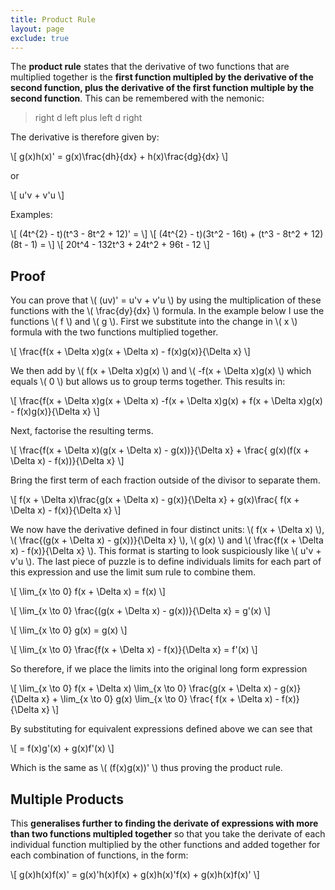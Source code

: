 ```yaml
---
title: Product Rule
layout: page
exclude: true
---
```


<script type="text/javascript" src="https://cdnjs.cloudflare.com/ajax/libs/mathjax/2.7.0/MathJax.js?config=TeX-AMS_CHTML"></script>

The **product rule** states that the derivative of two functions that are multiplied together is the **first function multipled by the derivative of the second function, plus the derivative of the first function multiple by the second function**. This can be remembered with the nemonic:

> right d left plus left d right

The derivative is therefore given by:

\\[ g(x)h(x)' = g(x)\frac{dh}{dx} + h(x)\frac{dg}{dx} \\]

or

\\[ u'v + v'u \\]

Examples:

\\[ (4t^{2} - t)(t^3 - 8t^2 + 12)' = \\]
\\[ (4t^{2} - t)(3t^2 - 16t) + (t^3 - 8t^2 + 12)(8t - 1) = \\]
\\[ 20t^4 - 132t^3 + 24t^2 + 96t - 12 \\]

## Proof

You can prove that \\( (uv)' = u'v + v'u \\) by using the multiplication of these functions with the \\( \frac{dy}{dx} \\) formula. In the example below I use the functions \\( f \\) and \\( g \\). First we substitute into the change in \\( x \\) formula with the two functions multiplied together.

\\[ \frac{f(x + \Delta x)g(x + \Delta x) - f(x)g(x)}{\Delta x} \\]

We then add by \\( f(x + \Delta x)g(x) \\) and \\( -f(x + \Delta x)g(x) \\) which equals \\( 0 \\) but allows us to group terms together. This results in:

\\[ \frac{f(x + \Delta x)g(x + \Delta x) -f(x + \Delta x)g(x) + f(x + \Delta x)g(x) - f(x)g(x)}{\Delta x} \\]

Next, factorise the resulting terms.

\\[ \frac{f(x + \Delta x)(g(x + \Delta x) - g(x))}{\Delta x} + \frac{ g(x)(f(x + \Delta x) - f(x))}{\Delta x} \\]

Bring the first term of each fraction outside of the divisor to separate them.

\\[ f(x + \Delta x)\frac{g(x + \Delta x) - g(x)}{\Delta x} + g(x)\frac{ f(x + \Delta x) - f(x)}{\Delta x} \\]

We now have the derivative defined in four distinct units: \\( f(x + \Delta x) \\), \\( \frac{(g(x + \Delta x) - g(x))}{\Delta x} \\), \\( g(x) \\) and \\( \frac{f(x + \Delta x) - f(x)}{\Delta x} \\). This format is starting to look suspiciously like \\( u'v + v'u \\). The last piece of puzzle is to define individuals limits for each part of this expression and use the limit sum rule to combine them.

\\[ \lim_{x \to 0} f(x + \Delta x) = f(x) \\]

\\[ \lim_{x \to 0} \frac{(g(x + \Delta x) - g(x))}{\Delta x} = g'(x) \\]

\\[ \lim_{x \to 0} g(x) = g(x) \\]

\\[ \lim_{x \to 0} \frac{f(x + \Delta x) - f(x)}{\Delta x} = f'(x) \\]

So therefore, if we place the limits into the original long form expression

\\[ \lim_{x \to 0} f(x + \Delta x) \lim_{x \to 0} \frac{g(x + \Delta x) - g(x)}{\Delta x} + \lim_{x \to 0} g(x) \lim_{x \to 0} \frac{ f(x + \Delta x) - f(x)}{\Delta x} \\]

By substituting for equivalent expressions defined above we can see that

\\[ = f(x)g'(x) + g(x)f'(x) \\]

Which is the same as \\( (f(x)g(x))' \\) thus proving the product rule.

## Multiple Products

This **generalises further to finding the derivate of expressions with more than two functions multipled together** so that you take the derivate of each individual function multiplied by the other functions and added together for each combination of functions, in the form:

\\[ g(x)h(x)f(x)' = g(x)'h(x)f(x) + g(x)h(x)'f(x) + g(x)h(x)f(x)' \\]